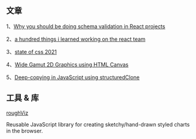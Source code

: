## 文章

1、[Why you should be doing schema validation in React projects](https://engineering.udacity.com/why-you-should-be-doing-schema-validation-in-react-projects-ce3c4b1df02f)

2、[a hundred things i learned working on the react team ](https://twitter.com/dan_abramov/status/1470613731071696896)

3、[state of css 2021](https://2021.stateofcss.com/zh-Hans/)

4、[Wide Gamut 2D Graphics using HTML Canvas](https://webkit.org/blog/12058/wide-gamut-2d-graphics-using-html-canvas/)

5、[Deep-copying in JavaScript using structuredClone](https://web.dev/structured-clone/)
## 工具 & 库

[roughViz](https://github.com/jwilber/roughViz)

Reusable JavaScript library for creating sketchy/hand-drawn styled charts in the browser.
